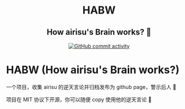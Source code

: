 <h1 align="center">HABW</h1>
<h2 align="center">How airisu's Brain works? 🤔</h2>

<p align="center">
    <a href="https://github.com/eLecCap1taL/CSRM/pulse">
        <img alt="GitHub commit activity" src="https://img.shields.io/github/commit-activity/m/eLecCap1taL/HABW?style=for-the-badge">
    </a>
</p>

# HABW (How airisu's Brain works?)

一个项目，收集 airisu 的逆天言论并归档发布为 github page，警示后人 🤔

项目在 MIT 协议下开源，你可以随便 copy 使用他的逆天言论 🤔
